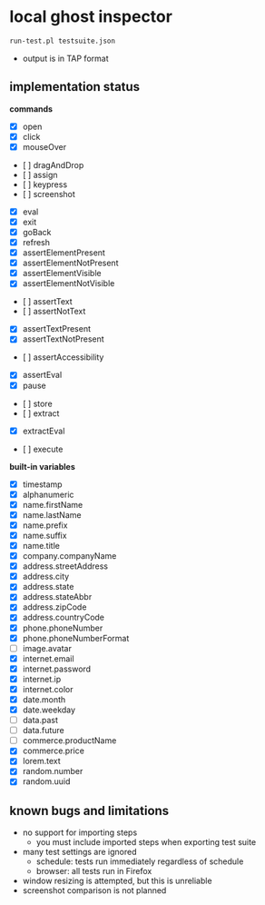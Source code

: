 # local ghost inspector

```sh
run-test.pl testsuite.json
```

- output is in TAP format

## implementation status

**commands**

- [x] open
- [x] click
- [x] mouseOver
- [ ] dragAndDrop
- [ ] assign
- [ ] keypress
- [ ] screenshot
- [x] eval
- [x] exit
- [x] goBack
- [x] refresh
- [x] assertElementPresent
- [x] assertElementNotPresent
- [x] assertElementVisible
- [x] assertElementNotVisible
- [ ] assertText
- [ ] assertNotText
- [x] assertTextPresent
- [x] assertTextNotPresent
- [ ] assertAccessibility
- [x] assertEval
- [x] pause
- [ ] store
- [ ] extract
- [x] extractEval
- [ ] execute

**built-in variables**

- [x] timestamp
- [x] alphanumeric
- [x] name.firstName
- [x] name.lastName
- [x] name.prefix
- [x] name.suffix
- [x] name.title
- [x] company.companyName
- [x] address.streetAddress
- [x] address.city
- [x] address.state
- [x] address.stateAbbr
- [x] address.zipCode
- [x] address.countryCode
- [x] phone.phoneNumber
- [x] phone.phoneNumberFormat
- [ ] image.avatar
- [x] internet.email
- [x] internet.password
- [x] internet.ip
- [x] internet.color
- [x] date.month
- [x] date.weekday
- [ ] data.past
- [ ] data.future
- [ ] commerce.productName
- [x] commerce.price
- [x] lorem.text
- [x] random.number
- [x] random.uuid

## known bugs and limitations

- no support for importing steps
    - you must include imported steps when exporting test suite
- many test settings are ignored
    - schedule: tests run immediately regardless of schedule
    - browser: all tests run in Firefox
- window resizing is attempted, but this is unreliable
- screenshot comparison is not planned

